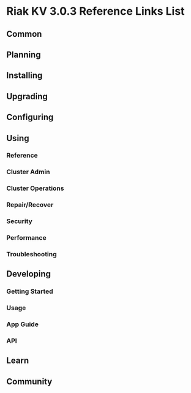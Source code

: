 
# Riak KV 3.0.3 Reference Links List

## Common

[downloads]: {{<baseurl>}}riak/kv/3.0.3/downloads/
[install index]: {{<baseurl>}}riak/kv/3.0.3/setup/installing
[upgrade index]: {{<baseurl>}}riak/kv/3.0.3/upgrading
[plan index]: {{<baseurl>}}riak/kv/3.0.3/planning
[config index]: {{<baseurl>}}riak/kv/3.0.3/using/configuring/
[config reference]: {{<baseurl>}}riak/kv/3.0.3/configuring/reference/
[manage index]: {{<baseurl>}}riak/kv/3.0.3/using/managing
[performance index]: {{<baseurl>}}riak/kv/3.0.3/using/performance
[glossary vnode]: {{<baseurl>}}riak/kv/3.0.3/learn/glossary/#vnode
[contact basho]: https://www.tiot.jp/en/about-us/contact-us/

## Planning

[plan index]: {{<baseurl>}}riak/kv/3.0.3/setup/planning
[plan start]: {{<baseurl>}}riak/kv/3.0.3/setup/planning/start
[plan backend]: {{<baseurl>}}riak/kv/3.0.3/setup/planning/backend
[plan backend bitcask]: {{<baseurl>}}riak/kv/3.0.3/setup/planning/backend/bitcask
[plan backend leveldb]: {{<baseurl>}}riak/kv/3.0.3/setup/planning/backend/leveldb
[plan backend leveled]: {{<baseurl>}}riak/kv/3.0.3/setup/planning/backend/leveled
[plan backend memory]: {{<baseurl>}}riak/kv/3.0.3/setup/planning/backend/memory
[plan backend multi]: {{<baseurl>}}riak/kv/3.0.3/setup/planning/backend/multi
[plan cluster capacity]: {{<baseurl>}}riak/kv/3.0.3/setup/planning/cluster-capacity
[plan bitcask capacity]: {{<baseurl>}}riak/kv/3.0.3/setup/planning/bitcask-capacity-calc
[plan best practices]: {{<baseurl>}}riak/kv/3.0.3/setup/planning/best-practices
[plan future]: {{<baseurl>}}riak/kv/3.0.3/setup/planning/future

## Installing

[install index]: {{<baseurl>}}riak/kv/3.0.3/setup/installing
[install aws]: {{<baseurl>}}riak/kv/3.0.3/setup/installing/amazon-web-services
[install debian & ubuntu]: {{<baseurl>}}riak/kv/3.0.3/setup/installing/debian-ubuntu
[install freebsd]: {{<baseurl>}}riak/kv/3.0.3/setup/installing/freebsd
[install mac osx]: {{<baseurl>}}riak/kv/3.0.3/setup/installing/mac-osx
[install rhel & centos]: {{<baseurl>}}riak/kv/3.0.3/setup/installing/rhel-centos
[install smartos]: {{<baseurl>}}riak/kv/3.0.3/setup/installing/smartos
[install solaris]: {{<baseurl>}}riak/kv/3.0.3/setup/installing/solaris
[install suse]: {{<baseurl>}}riak/kv/3.0.3/setup/installing/suse
[install windows azure]: {{<baseurl>}}riak/kv/3.0.3/setup/installing/windows-azure

[install source index]: {{<baseurl>}}riak/kv/3.0.3/setup/installing/source
[install source erlang]: {{<baseurl>}}riak/kv/3.0.3/setup/installing/source/erlang
[install source jvm]: {{<baseurl>}}riak/kv/3.0.3/setup/installing/source/jvm

[install verify]: {{<baseurl>}}riak/kv/3.0.3/setup/installing/verify

## Upgrading

[upgrade index]: {{<baseurl>}}riak/kv/3.0.3/setup/upgrading
[upgrade checklist]: {{<baseurl>}}riak/kv/3.0.3/setup/upgrading/checklist
[upgrade version]: {{<baseurl>}}riak/kv/3.0.3/setup/upgrading/version
[upgrade cluster]: {{<baseurl>}}riak/kv/3.0.3/setup/upgrading/cluster
[upgrade mdc]: {{<baseurl>}}riak/kv/3.0.3/setup/upgrading/multi-datacenter
[upgrade downgrade]: {{<baseurl>}}riak/kv/3.0.3/setup/downgrade

## Configuring

[config index]: {{<baseurl>}}riak/kv/3.0.3/configuring
[config basic]: {{<baseurl>}}riak/kv/3.0.3/configuring/basic
[config backend]: {{<baseurl>}}riak/kv/3.0.3/configuring/backend
[config manage]: {{<baseurl>}}riak/kv/3.0.3/configuring/managing
[config reference]: {{<baseurl>}}riak/kv/3.0.3/configuring/reference/
[config strong consistency]: {{<baseurl>}}riak/kv/3.0.3/configuring/strong-consistency
[config load balance]: {{<baseurl>}}riak/kv/3.0.3/configuring/load-balancing-proxy
[config mapreduce]: {{<baseurl>}}riak/kv/3.0.3/configuring/mapreduce

[config v3 mdc]: {{<baseurl>}}riak/kv/3.0.3/configuring/v3-multi-datacenter
[config v3 nat]: {{<baseurl>}}riak/kv/3.0.3/configuring/v3-multi-datacenter/nat
[config v3 quickstart]: {{<baseurl>}}riak/kv/3.0.3/configuring/v3-multi-datacenter/quick-start
[config v3 ssl]: {{<baseurl>}}riak/kv/3.0.3/configuring/v3-multi-datacenter/ssl

[config v2 mdc]: {{<baseurl>}}riak/kv/3.0.3/configuring/v2-multi-datacenter
[config v2 nat]: {{<baseurl>}}riak/kv/3.0.3/configuring/v2-multi-datacenter/nat
[config v2 quickstart]: {{<baseurl>}}riak/kv/3.0.3/configuring/v2-multi-datacenter/quick-start
[config v2 ssl]: {{<baseurl>}}riak/kv/3.0.3/configuring/v2-multi-datacenter/ssl

## Using

[use index]: {{<baseurl>}}riak/kv/3.0.3/using/
[use admin commands]: {{<baseurl>}}riak/kv/3.0.3/using/cluster-admin-commands
[use running cluster]: {{<baseurl>}}riak/kv/3.0.3/using/running-a-cluster

### Reference

[use ref custom code]: {{<baseurl>}}riak/kv/3.0.3/using/reference/custom-code
[use ref handoff]: {{<baseurl>}}riak/kv/3.0.3/using/reference/handoff
[use ref monitoring]: {{<baseurl>}}riak/kv/3.0.3/using/reference/statistics-monitoring
[use ref 2i]: {{<baseurl>}}riak/kv/3.0.3/using/reference/secondary-indexes
[use ref snmp]: {{<baseurl>}}riak/kv/3.0.3/using/reference/snmp
[use ref strong consistency]: {{<baseurl>}}riak/kv/3.0.3/using/reference/strong-consistency
[use ref jmx]: {{<baseurl>}}riak/kv/3.0.3/using/reference/jmx
[use ref obj del]: {{<baseurl>}}riak/kv/3.0.3/using/reference/object-deletion/
[use ref v3 mdc]: {{<baseurl>}}riak/kv/3.0.3/using/reference/v3-multi-datacenter
[use ref v2 mdc]: {{<baseurl>}}riak/kv/3.0.3/using/reference/v2-multi-datacenter

### Cluster Admin

[use admin index]: {{<baseurl>}}riak/kv/3.0.3/using/admin/
[use admin commands]: {{<baseurl>}}riak/kv/3.0.3/using/admin/commands/
[use admin riak cli]: {{<baseurl>}}riak/kv/3.0.3/using/admin/riak-cli/
[use admin riak admin]: {{<baseurl>}}riak/kv/3.0.3/using/admin/riak-admin/
[use admin riak control]: {{<baseurl>}}riak/kv/3.0.3/using/admin/riak-control/

### Cluster Operations

[cluster ops add remove node]: {{<baseurl>}}riak/kv/3.0.3/using/cluster-operations/adding-removing-nodes
[cluster ops inspect node]: {{<baseurl>}}riak/kv/3.0.3/using/cluster-operations/inspecting-node
[cluster ops change info]: {{<baseurl>}}riak/kv/3.0.3/using/cluster-operations/changing-cluster-info
[cluster ops load balance]: {{<baseurl>}}riak/kv/3.0.3/configuring/load-balancing-proxy
[cluster ops bucket types]: {{<baseurl>}}riak/kv/3.0.3/using/cluster-operations/bucket-types
[cluster ops handoff]: {{<baseurl>}}riak/kv/3.0.3/using/cluster-operations/handoff
[cluster ops log]: {{<baseurl>}}riak/kv/3.0.3/using/cluster-operations/logging
[cluster ops obj del]: {{<baseurl>}}riak/kv/3.0.3/using/reference/object-deletion
[cluster ops backup]: {{<baseurl>}}riak/kv/3.0.3/using/cluster-operations/backing-up
[cluster ops mdc]: {{<baseurl>}}riak/kv/3.0.3/using/cluster-operations/v3-multi-datacenter
[cluster ops strong consistency]: {{<baseurl>}}riak/kv/3.0.3/using/cluster-operations/strong-consistency
[cluster ops 2i]: {{<baseurl>}}riak/kv/3.0.3/using/reference/secondary-indexes
[cluster ops v3 mdc]: {{<baseurl>}}riak/kv/3.0.3/using/cluster-operations/v3-multi-datacenter
[cluster ops v2 mdc]: {{<baseurl>}}riak/kv/3.0.3/using/cluster-operations/v2-multi-datacenter

### Repair/Recover

[repair recover index]: {{<baseurl>}}riak/kv/3.0.3/using/repair-recovery
[repair recover index]: {{<baseurl>}}riak/kv/3.0.3/using/repair-recovery/failure-recovery/

### Security

[security index]: {{<baseurl>}}riak/kv/3.0.3/using/security/
[security basics]: {{<baseurl>}}riak/kv/3.0.3/using/security/basics
[security managing]: {{<baseurl>}}riak/kv/3.0.3/using/security/managing-sources/

### Performance

[perf index]: {{<baseurl>}}riak/kv/3.0.3/using/performance/
[perf benchmark]: {{<baseurl>}}riak/kv/3.0.3/using/performance/benchmarking
[perf open files]: {{<baseurl>}}riak/kv/3.0.3/using/performance/open-files-limit/
[perf erlang]: {{<baseurl>}}riak/kv/3.0.3/using/performance/erlang
[perf aws]: {{<baseurl>}}riak/kv/3.0.3/using/performance/amazon-web-services
[perf latency checklist]: {{<baseurl>}}riak/kv/3.0.3/using/performance/latency-reduction

### Troubleshooting

[troubleshoot http]: {{<baseurl>}}riak/kv/3.0.3/using/troubleshooting/http-204

## Developing

[dev index]: {{<baseurl>}}riak/kv/3.0.3/developing
[dev client libraries]: {{<baseurl>}}riak/kv/3.0.3/developing/client-libraries
[dev data model]: {{<baseurl>}}riak/kv/3.0.3/developing/data-modeling
[dev data types]: {{<baseurl>}}riak/kv/3.0.3/developing/data-types
[dev kv model]: {{<baseurl>}}riak/kv/3.0.3/developing/key-value-modeling

### Getting Started

[getting started]: {{<baseurl>}}riak/kv/3.0.3/developing/getting-started
[getting started java]: {{<baseurl>}}riak/kv/3.0.3/developing/getting-started/java
[getting started ruby]: {{<baseurl>}}riak/kv/3.0.3/developing/getting-started/ruby
[getting started python]: {{<baseurl>}}riak/kv/3.0.3/developing/getting-started/python
[getting started php]: {{<baseurl>}}riak/kv/3.0.3/developing/getting-started/php
[getting started csharp]: {{<baseurl>}}riak/kv/3.0.3/developing/getting-started/csharp
[getting started nodejs]: {{<baseurl>}}riak/kv/3.0.3/developing/getting-started/nodejs
[getting started erlang]: {{<baseurl>}}riak/kv/3.0.3/developing/getting-started/erlang
[getting started golang]: {{<baseurl>}}riak/kv/3.0.3/developing/getting-started/golang

[obj model java]: {{<baseurl>}}riak/kv/3.0.3/developing/getting-started/java/object-modeling
[obj model ruby]: {{<baseurl>}}riak/kv/3.0.3/developing/getting-started/ruby/object-modeling
[obj model python]: {{<baseurl>}}riak/kv/3.0.3/developing/getting-started/python/object-modeling
[obj model csharp]: {{<baseurl>}}riak/kv/3.0.3/developing/getting-started/csharp/object-modeling
[obj model nodejs]: {{<baseurl>}}riak/kv/3.0.3/developing/getting-started/nodejs/object-modeling
[obj model erlang]: {{<baseurl>}}riak/kv/3.0.3/developing/getting-started/erlang/object-modeling
[obj model golang]: {{<baseurl>}}riak/kv/3.0.3/developing/getting-started/golang/object-modeling

### Usage

[usage index]: {{<baseurl>}}riak/kv/3.0.3/developing/usage
[usage bucket types]: {{<baseurl>}}riak/kv/3.0.3/developing/usage/bucket-types
[usage commit hooks]: {{<baseurl>}}riak/kv/3.0.3/developing/usage/commit-hooks
[usage conflict resolution]: {{<baseurl>}}riak/kv/3.0.3/developing/usage/conflict-resolution
[usage content types]: {{<baseurl>}}riak/kv/3.0.3/developing/usage/content-types
[usage create objects]: {{<baseurl>}}riak/kv/3.0.3/developing/usage/creating-objects
[usage custom extractors]: {{<baseurl>}}riak/kv/3.0.3/developing/usage/custom-extractors
[usage delete objects]: {{<baseurl>}}riak/kv/3.0.3/developing/usage/deleting-objects
[usage mapreduce]: {{<baseurl>}}riak/kv/3.0.3/developing/usage/mapreduce
[usage 2i]: {{<baseurl>}}riak/kv/3.0.3/developing/usage/secondary-indexes
[usage update objects]: {{<baseurl>}}riak/kv/3.0.3/developing/usage/updating-objects

### App Guide

[apps mapreduce]: {{<baseurl>}}riak/kv/3.0.3/developing/app-guide/advanced-mapreduce
[apps replication properties]: {{<baseurl>}}riak/kv/3.0.3/developing/app-guide/replication-properties
[apps strong consistency]: {{<baseurl>}}riak/kv/3.0.3/developing/app-guide/strong-consistency

### API

[dev api backend]: {{<baseurl>}}riak/kv/3.0.3/developing/api/backend
[dev api http]: {{<baseurl>}}riak/kv/3.0.3/developing/api/http
[dev api http status]: {{<baseurl>}}riak/kv/3.0.3/developing/api/http/status
[dev api pbc]: {{<baseurl>}}riak/kv/3.0.3/developing/api/protocol-buffers/

## Learn

[learn new nosql]: {{<baseurl>}}riak/kv/learn/new-to-nosql
[learn use cases]: {{<baseurl>}}riak/kv/learn/use-cases
[learn why riak]: {{<baseurl>}}riak/kv/learn/why-riak-kv

[glossary]: {{<baseurl>}}riak/kv/3.0.3/learn/glossary/
[glossary aae]: {{<baseurl>}}riak/kv/3.0.3/learn/glossary/#active-anti-entropy-aae
[glossary read rep]: {{<baseurl>}}riak/kv/3.0.3/learn/glossary/#read-repair
[glossary vnode]: {{<baseurl>}}riak/kv/3.0.3/learn/glossary/#vnode

[concept aae]: {{<baseurl>}}riak/kv/3.0.3/learn/concepts/active-anti-entropy/
[concept buckets]: {{<baseurl>}}riak/kv/3.0.3/learn/concepts/buckets
[concept cap neg]: {{<baseurl>}}riak/kv/3.0.3/learn/concepts/capability-negotiation
[concept causal context]: {{<baseurl>}}riak/kv/3.0.3/learn/concepts/causal-context
[concept clusters]: {{<baseurl>}}riak/kv/3.0.3/learn/concepts/clusters/
[concept crdts]: {{<baseurl>}}riak/kv/3.0.3/learn/concepts/crdts
[concept eventual consistency]: {{<baseurl>}}riak/kv/3.0.3/learn/concepts/eventual-consistency
[concept keys objects]: {{<baseurl>}}riak/kv/3.0.3/learn/concepts/keys-and-objects
[concept replication]: {{<baseurl>}}riak/kv/3.0.3/learn/concepts/replication
[concept strong consistency]: {{<baseurl>}}riak/kv/3.0.3/using/reference/strong-consistency
[concept vnodes]: {{<baseurl>}}riak/kv/3.0.3/learn/concepts/vnodes

## Community

[community]: {{<baseurl>}}community
[community projects]: {{<baseurl>}}community/projects
[reporting bugs]: {{<baseurl>}}community/reporting-bugs
[taishi]: {{<baseurl>}}community/taishi

